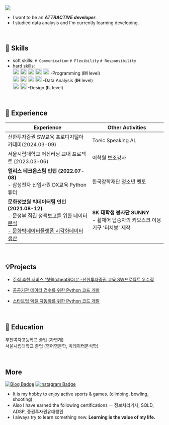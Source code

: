 
<img src="https://capsule-render.vercel.app/api?type=wave&color=FFFACD&height=100&section=header&text=Hi,%20I'm%20coldegg🥚&fontSize=20"/>

- I want to be an ***ATTRACTIVE developer***.
- I studied data analysis and I'm currently learning developing.

<br>


## 🧩 Skills
- soft skills:
`# Communication` `# Flexibility` `# Responsibility`
- hard skills: <br>
<img src="https://img.shields.io/badge/Java-E84D3D?style=for-the-badge&logo=Python&logoColor=white" height=20> <img src="https://img.shields.io/badge/JavaScript-F7DF1E?style=for-the-badge&logo=JavaScript&logoColor=white" height=20> <img src="https://img.shields.io/badge/Springboot-6DB33F?style=for-the-badge&logo=Springboot&logoColor=white" height=20> <img src="https://img.shields.io/badge/React-61DAFB?style=for-the-badge&logo=React&logoColor=white" height=20> <img src="https://img.shields.io/badge/googleappsscript-4285F4?style=for-the-badge&logo=googleappsscript&logoColor=white" height=20>  -Programming (<b>IH</b> level) <br>
<img src="https://img.shields.io/badge/Python-3776AB?style=for-the-badge&logo=Python&logoColor=white" height=20> <img src="https://img.shields.io/badge/R-276DC3?style=for-the-badge&logo=R&logoColor=white" height=20> <img src="https://img.shields.io/badge/jupyter-F37626?style=for-the-badge&logo=jupyter&logoColor=white" height=20> <img src="https://img.shields.io/badge/MySQL-4479A1?style=for-the-badge&logo=MySQL&logoColor=white" height=20> -Data Analysis (<b>IH</b> level) <br>
<img src="https://img.shields.io/badge/adobephotoshop-31A8FF?style=for-the-badge&logo=adobephotoshop&logoColor=white" height=20> <img src="https://img.shields.io/badge/Figma-F24E1E?style=for-the-badge&logo=css3&logoColor=white" height=20> -Design (<b>IL</b> level)


<br>

## 📌 Experience

| Experience | Other Activities | 
|------|---|
| 신한투자증권 SW교육 프로디지털아카데미(2024.03-09) | Toeic Speaking AL |
| 서울시립대학교 머신러닝 교내 프로젝트 (2023.03-06) | 어학원 보조강사 |
| <b>엘리스 테크옵스팀 인턴 (2022.07-08)</b> <br> - 삼성전자 신입사원 DX교육 Python 튜터 | 한국장학재단 청소년 멘토 |
| <b>문화정보원 빅데이터팀 인턴 (2021.08-12)</b>  <br> [- 문정부 집권 정책보고를 위한 데이터 분석](https://mcst.go.kr/kor/s_notice/press/pressView.jsp?pSeq=19287) <br> [- 문화빅데이터플랫폼 시각화데이터 생산](https://www.bigdata-culture.kr/bigdata/user/data_market/detail.do?id=4303c0f0-4a97-11ed-afda-c3455b72364b) | <b>SK 대학생 봉사단 SUNNY</b> <br> - 휠체어 탑승자의 키오스크 이용 기구 '터치봉' 제작 | 


<br>

## 💡Projects

-  [주식 추천 서비스 '칫쏠(cheatSOL)' -신한투자증권 교육 SW프로젝트 우수작](https://github.com/CheatSOL)

- [공공기관 데이터 검수를 위한 Python 코드 개발](https://github.com/colde99/colde99/blob/0022159a196ee96c480cce7a8f5d5f12e280bf1a/%EB%8D%B0%EC%9D%B4%ED%84%B0%20%EA%B2%80%EC%88%98%20%EC%BD%94%EB%93%9C.md) 

-  [스타트업 엑셀 자동화를 위한 Python 코드 개발](https://github.com/colde99/colde99/blob/1334dd1b89dcaa00ad7add94d8e1c7eb58114cab/%ED%97%AC%ED%94%84%EC%84%BC%ED%84%B0_%ED%8A%9C%ED%84%B0_%EC%A0%95%EC%82%B0.md)


<br>

## 🏫 Education
부천여자고등학교 졸업 (자연계) <br>
서울시립대학교 졸업 (영어영문학, 빅데이터분석학)

<br>

## More
 [![Blog Badge](http://img.shields.io/badge/-Blog-brightgreen?style=flat-square&logo=FF5722&link=https://blog.naver.com/cold_egg)](https://blog.naver.com/cold_egg) [![Instagram Badge](https://img.shields.io/badge/-Instagram-dd2a7b?style=flat-square&logo=instagram&logoColor=white&link=https://www.instagram.com/cold_e99/)](https://www.instagram.com/cold_e99/) 

- It is my hobby to enjoy active sports & games. (climbing, bowling, shooting)
- Also I have earned the following certifications ㅡ 정보처리기사, SQLD, ADSP, 중권투자권유대행인
- I always try to learn something new. <b>Learning is the value of my life.</b>

<br>


